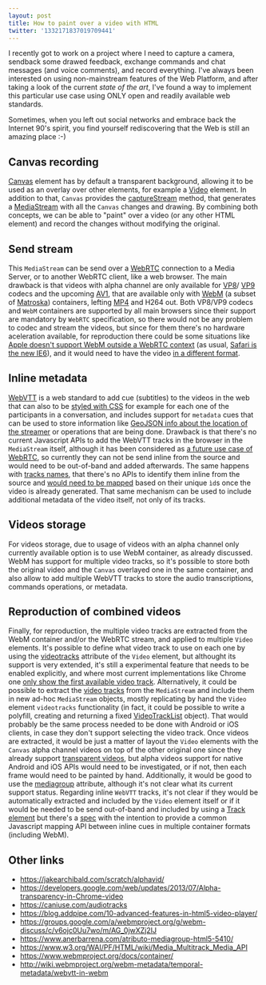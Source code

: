```yaml
---
layout: post
title: How to paint over a video with HTML
twitter: '1332171837019709441'
---
```


I recently got to work on a project where I need to capture a camera, sendback
some drawed feedback, exchange commands and chat messages (and voice comments),
and record everything. I've always been interested on using non-mainstream
features of the Web Platform, and after taking a look of the current
*state of the art*, I've found a way to implement this particular use case using
ONLY open and readily available web standards.

Sometimes, when you left out social networks and embrace back the Internet 90's
spirit, you find yourself rediscovering that the Web is still an amazing place
:-)

## Canvas recording

[Canvas](https://developer.mozilla.org/en-US/docs/Web/HTML/Element/canvas)
element has by default a transparent background, allowing it to be used as an
overlay over other elements, for example a
[Video](https://developer.mozilla.org/en-US/docs/Web/HTML/Element/video)
element. In addition to that, `Canvas` provides the
[captureStream](https://developer.mozilla.org/en-US/docs/Web/API/HTMLCanvasElement/captureStream)
method, that generates a
[MediaStream](https://developer.mozilla.org/en-US/docs/Web/API/MediaStream) with
all the `Canvas` changes and drawing. By combining both concepts, we can be able
to "paint" over a video (or any other HTML element) and record the changes
without modifying the original.

## Send stream

This `MediaStream` can be send over a [WebRTC](https://webrtc.org/) connection
to a Media Server, or to another WebRTC client, like a web browser. The main
drawback is that videos with alpha channel are only available for
[VP8](http://tools.ietf.org/html/rfc6386)/
[VP9](https://www.webmproject.org/vp9) codecs and the upcoming
[AV1](https://aomedia.org/av1-features/), that are available only with
[WebM](https://www.webmproject.org/) (a subset of
[Matroska](https://www.matroska.org)) containers, lefting
[MP4](https://stackoverflow.com/a/55157224/586382) and H264 out. Both VP8/VP9
codecs and `WebM` containers are supported by all main browsers since their
support are mandatory by `WebRTC` specification, so there would not be any
problem to codec and stream the videos, but since for them there's no hardware
aceleration available, for reproduction there could be some situations like
[Apple doesn't support WebM outside a WebRTC context](https://caniuse.com/webm)
(as usual, [Safari is the new IE6](https://www.safari-is-the-new-ie.com/)), and
it would need to have the video
[in a different format](https://stackoverflow.com/a/63607750/586382).

## Inline metadata

[WebVTT](https://www.w3.org/TR/webvtt1/) is a web standard to add cue
(subtitles) to the videos in the web that can also to be
[styled with CSS](https://developer.mozilla.org/en-US/docs/Web/Guide/Audio_and_video_delivery/Adding_captions_and_subtitles_to_HTML5_video#Styling_the_displayed_subtitles)
for example for each one of the participants in a conversation, and includes
support for `metadata` cues that can be used to store information like
[GeoJSON info about the location of the streamer](http://wiki.webmproject.org/webm-metadata/temporal-metadata/webvtt-metadata)
or operations that are being done. Drawback is that there's no current
Javascript APIs to add the WebVTT tracks in the browser in the `MediaStream`
itself, although it has been considered as
[a future use case of WebRTC](https://stackoverflow.com/a/39581358/586382), so
currently they can not be send inline from the source and would need to be
out-of-band and added afterwards. The same happens with
[tracks names](https://www.webmproject.org/docs/container/#Name), that there's
no APIs to identify them inline from the source and
[would need to be mapped](https://superuser.com/a/1329070) based on their unique
`ìd`s once the video is already generated. That same mechanism can be used to
include additional metadata of the video itself, not only of its tracks.

## Videos storage

For videos storage, due to usage of videos with an alpha channel only currently
available option is to use WebM container, as already discussed. WebM has
support for multiple video tracks, so it's possible to store both the original
video and the `Canvas` overlayed one in the same container, and also allow to
add multiple WebVTT tracks to store the audio transcriptions, commands
operations, or metadata.

## Reproduction of combined videos

Finally, for reproduction, the multiple video tracks are extracted from the WebM
container and/or the WebRTC stream, and applied to multiple `Video` elements.
It's possible to define what video track to use on each one by using the
[videotracks](https://developer.mozilla.org/en-US/docs/Web/API/HTMLMediaElement/videoTracks)
attribute of the `Video` element, but althought its support is very extended,
it's still a experimental feature that needs to be enabled explicitly, and where
most current implementations like Chrome one
[only show the first available video track](https://paul.kinlan.me/crbug-894556-multiple-video-tracks-in-a-mediastream-are-not-reflected-on-the-videotracks-object-on-the-video-element/).
Alternatively, it could be possible to extract the
[video tracks](https://developer.mozilla.org/en-US/docs/Web/API/MediaStream/getVideoTracks)
from the `MediaStream` and include them in new ad-hoc `MediaStream` objects,
mostly replicating by hand the `Video` element `videotracks` functionality (in
fact, it could be possible to write a polyfill, creating and returning a fixed
[VideoTrackList](https://developer.mozilla.org/en-US/docs/Web/API/VideoTrackList)
object). That would probably be the same
process needed to be done with Android or iOS clients, in case they don't
support selecting the video track. Once videos are extracted, it would be just a
matter of layout the `Video` elements with the `Canvas` alpha channel videos on
top of the other original one since they already support
[transparent videos](https://ataylor32.github.io/demo-html5-transparent-video/),
but alpha videos support for native Android and iOS APIs would need to be
investigated, or if not, then each frame would need to be painted by hand.
Additionally, it would be good to use the
[mediagroup](https://developer.mozilla.org/en-US/docs/Web/API/HTMLMediaElement/mediaGroup)
attribute, although it's not clear what its current support status. Regarding
inline `WebVTT` tracks, it's not clear if they would be automatically extracted
and included by the `Video` element itself or if it would be needed to be send
out-of-band and included by using a
[Track element](https://developer.mozilla.org/en-US/docs/Web/HTML/Element/track)
but there's a [spec](https://dev.w3.org/html5/html-sourcing-inband-tracks/) with
the intention to provide a common Javascript mapping API between inline cues in
multiple container formats (including WebM).

## Other links

- https://jakearchibald.com/scratch/alphavid/
- https://developers.google.com/web/updates/2013/07/Alpha-transparency-in-Chrome-video
- https://caniuse.com/audiotracks
- https://blog.addpipe.com/10-advanced-features-in-html5-video-player/
- https://groups.google.com/a/webmproject.org/g/webm-discuss/c/v6ojc0Uu7wo/m/AG_0jwXZj2IJ
- https://www.anerbarrena.com/atributo-mediagroup-html5-5410/
- https://www.w3.org/WAI/PF/HTML/wiki/Media_Multitrack_Media_API
- https://www.webmproject.org/docs/container/
- http://wiki.webmproject.org/webm-metadata/temporal-metadata/webvtt-in-webm
